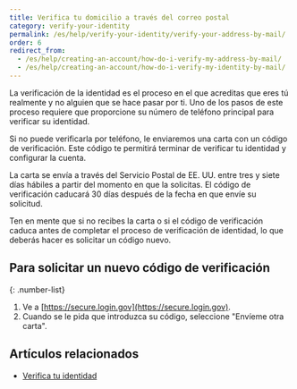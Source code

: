 ```yaml
---
title: Verifica tu domicilio a través del correo postal
category: verify-your-identity
permalink: /es/help/verify-your-identity/verify-your-address-by-mail/
order: 6
redirect_from:
  - /es/help/creating-an-account/how-do-i-verify-my-address-by-mail/
  - /es/help/creating-an-account/how-do-i-verify-my-identity-by-mail/
---
```

La verificación de la identidad es el proceso en el que acreditas que eres tú realmente y no alguien que se hace pasar por ti. Uno de los pasos de este proceso requiere que proporcione su número de teléfono principal para verificar su identidad.

Si no puede verificarla por teléfono, le enviaremos una carta con un código de verificación. Este código te permitirá terminar de verificar tu identidad y configurar la cuenta.

La carta se envía a través del Servicio Postal de EE. UU. entre tres y siete días hábiles a partir del momento en que la solicitas. El código de verificación caducará 30 días después de la fecha en que envíe su solicitud.

Ten en mente que si no recibes la carta o si el código de verificación caduca antes de completar el proceso de verificación de identidad, lo que deberás hacer es solicitar un código nuevo.

## Para solicitar un nuevo código de verificación

{: .number-list}
1. Ve a [https://secure.login.gov](https://secure.login.gov).
2. Cuando se le pida que introduzca su código, seleccione "Envíeme otra carta". 

## Artículos relacionados 

- [Verifica tu identidad](/es/help/verify-your-identity/how-to-verify-your-identity/)
